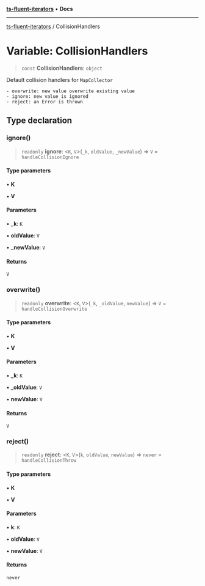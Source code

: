 [**ts-fluent-iterators**](../README.md) • **Docs**

---

[ts-fluent-iterators](../README.md) / CollisionHandlers

# Variable: CollisionHandlers

> `const` **CollisionHandlers**: `object`

Default collision handlers for `MapCollector`

```
- overwrite: new value overwrite existing value
- ignore: new value is ignored
- reject: an Error is thrown
```

## Type declaration

### ignore()

> `readonly` **ignore**: \<`K`, `V`\>(`_k`, `oldValue`, `_newValue`) => `V` = `handleCollisionIgnore`

#### Type parameters

• **K**

• **V**

#### Parameters

• **\_k**: `K`

• **oldValue**: `V`

• **\_newValue**: `V`

#### Returns

`V`

### overwrite()

> `readonly` **overwrite**: \<`K`, `V`\>(`_k`, `_oldValue`, `newValue`) => `V` = `handleCollisionOverwrite`

#### Type parameters

• **K**

• **V**

#### Parameters

• **\_k**: `K`

• **\_oldValue**: `V`

• **newValue**: `V`

#### Returns

`V`

### reject()

> `readonly` **reject**: \<`K`, `V`\>(`k`, `oldValue`, `newValue`) => `never` = `handleCollisionThrow`

#### Type parameters

• **K**

• **V**

#### Parameters

• **k**: `K`

• **oldValue**: `V`

• **newValue**: `V`

#### Returns

`never`
